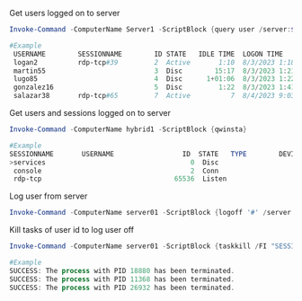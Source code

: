 Get users logged on to server
```powershell
Invoke-Command -ComputerName Server1 -ScriptBlock {query user /server:$SERVER}
```
```powershell
#Example
 USERNAME        SESSIONNAME        ID STATE   IDLE TIME  LOGON TIME
 logan2          rdp-tcp#39         2  Active       1:10  8/3/2023 1:18 PM
 martin55                           3  Disc        15:17  8/3/2023 1:21 PM
 lugo85                             4  Disc      1+01:06  8/3/2023 1:22 PM
 gonzalez16                         5  Disc         1:22  8/3/2023 1:41 PM
 salazar38       rdp-tcp#65         7  Active          7  8/4/2023 9:03 AM
```


Get users and sessions logged on to server
```powershell
Invoke-Command -ComputerName hybrid1 -ScriptBlock {qwinsta}
```
```powershell
#Example
SESSIONNAME       USERNAME                 ID  STATE   TYPE        DEVICE
>services                                    0  Disc
 console                                     2  Conn
 rdp-tcp                                 65536  Listen
```
Log user from server
```powershell
Invoke-Command -ComputerName server01 -ScriptBlock {logoff '#' /server:$SERVER}
```

Kill tasks of user id to log user off
```powershell
Invoke-Command -ComputerName server01 -ScriptBlock {taskkill /FI "SESSION eq ID#" /F}
```
```powershell
#Example
SUCCESS: The process with PID 18880 has been terminated.
SUCCESS: The process with PID 11368 has been terminated.
SUCCESS: The process with PID 26932 has been terminated.
```
